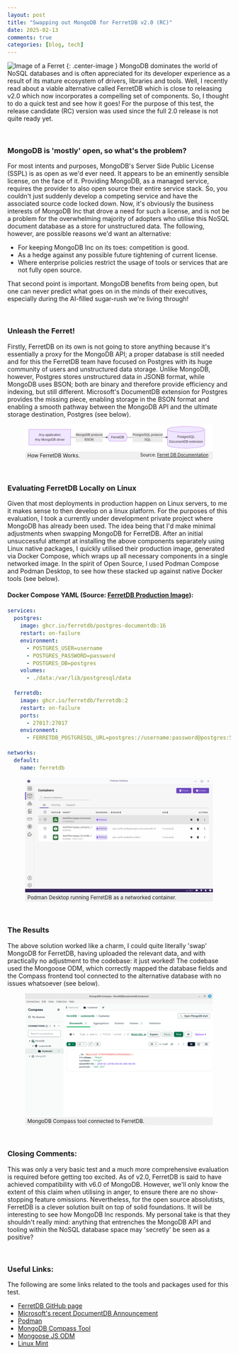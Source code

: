 ```yaml
---
layout: post
title: "Swapping out MongoDB for FerretDB v2.0 (RC)"
date: 2025-02-13
comments: true
categories: [blog, tech]
---
```


![Image of a Ferret](https://upload.wikimedia.org/wikipedia/commons/thumb/3/31/Mustela_putorius_furo_profile.JPG/640px-Mustela_putorius_furo_profile.jpg)
{: .center-image }
MongoDB dominates the world of NoSQL databases and is often appreciated for its developer experience as a result of its mature ecosystem of drivers, libraries and tools. Well, I recently read about a viable alternative called FerretDB which is close to releasing v2.0 which now incorporates a compelling set of components. So, I thought to do a quick test and see how it goes! For the purpose of this test, the release candidate (RC) version was used since the full 2.0 release is not quite ready yet.

<br />

### MongoDB is 'mostly' open, so what's the problem?
For most intents and purposes, MongoDB's Server Side Public License (SSPL) is as open as we'd ever need. It appears to be an eminently sensible license, on the face of it. Providing MongoDB, as a managed service, requires the provider to also open source their entire service stack. So, you couldn't just suddenly develop a competing service and have the associated source code locked down. Now, it's obviously the business interests of MongoDB Inc that drove a need for such a license, and is not be a problem for the overwhelming majority of adopters who utilise this NoSQL document database as a store for unstructured data. The following, however, are possible reasons we'd want an alternative:

 - For keeping MongoDB Inc on its toes: competition is good.
 - As a hedge against any possible future tightening of current license.
 - Where enterprise policies restrict the usage of tools or services that are not fully open source.

 That second point is important. MongoDB benefits from being open, but one can never predict what goes on in the minds of their executives, especially during the AI-filled sugar-rush we're living through!

<br />

### Unleash the Ferret!
Firstly, FerretDB on its own is not going to store anything because it's essentially a proxy for the MongoDB API; a proper database is still needed and for this the FerretDB team have focused on Postgres with its huge community of users and unstructured data storage. Unlike MongoDB, however, Postgres stores unstructured data in JSONB format, while MongoDB uses BSON; both are binary and therefore provide efficiency and indexing, but still different. Microsoft's DocumentDB extension for Postgres provides the missing piece, enabling storage in the BSON format and enabling a smooth pathway between the MongoDB API and the ultimate storage destination, Postgres (see below).

<figure>
    <img src="/images/ferret-db-postgres-documentdb.png" alt="How FerretDb works">
    <figcaption style="background-color: #f0f0f0; font-size: smaller; padding:2px 5px">How FerretDB Works.
    <small style="float: right; padding-right:5px">Source: <a href="https://docs.ferretdb.io">Ferret DB Documentation</a></small></figcaption>
</figure>

<br />

### Evaluating FerretDB Locally on Linux
Given that most deployments in production happen on Linux servers, to me it makes sense to then develop on a linux platform. For the purposes of this evaluation, I took a currently under development private project where MongoDB has already been used. The idea being that I'd make minimal adjustments when swapping MongoDB for FerretDB. After an initial unsuccessful attempt at installing the above components separately using Linux native packages, I quickly utilised their production image, generated via Docker Compose, which wraps up all necessary components in a single networked image. In the spirit of Open Source, I used Podman Compose and Podman Desktop, to see how these stacked up against native Docker tools (see below).

#### Docker Compose YAML (Source: <a href="https://docs.ferretdb.io/installation/ferretdb/docker/">FerretDB Production Image</a>):

```yaml
services:
  postgres:
    image: ghcr.io/ferretdb/postgres-documentdb:16
    restart: on-failure
    environment:
      - POSTGRES_USER=username
      - POSTGRES_PASSWORD=password
      - POSTGRES_DB=postgres
    volumes:
      - ./data:/var/lib/postgresql/data

  ferretdb:
    image: ghcr.io/ferretdb/ferretdb:2
    restart: on-failure
    ports:
      - 27017:27017
    environment:
      - FERRETDB_POSTGRESQL_URL=postgres://username:password@postgres:5432/postgres

networks:
  default:
    name: ferretdb
```

<figure>
    <img src="/images/PodmanDesktopRunningFerretDBContainer.png" alt="Podman Desktop Running FerretDB Container">
    <figcaption style="background-color: #f0f0f0; font-size: smaller; padding:2px 5px">Podman Desktop running FerretDB as a networked container.</figcaption>
</figure>

<br />

### The Results
The above solution worked like a charm, I could quite literally 'swap' MongoDB for FerretDB, having uploaded the relevant data, and with practically no adjustment to the codebase: it just worked! The codebase used the Mongoose ODM, which correctly mapped the database fields and the Compass frontend tool connected to the alternative database with no issues whatsoever (see below).

<figure>
    <img src="/images/UsingMongoDBCompassWithFerretDB.png" alt="Using MongoDB Compass with FerretDB">
    <figcaption style="background-color: #f0f0f0; font-size: smaller; padding:2px 5px">MongoDB Compass tool connected to FerretDB.</figcaption>
</figure>

<br />

### Closing Comments:
This was only a very basic test and a much more comprehensive evaluation is required before getting too excited. As of v2.0, FerretDB is said to have achieved compatibility with v6.0 of MongoDB. However, we'll only know the extent of this claim when utilising in anger, to ensure there are no show-stopping feature omissions. Nevertheless, for the open source absolutists, FerretDB is a clever solution built on top of solid foundations. It will be interesting to see how MongoDB Inc responds. My personal take is that they shouldn't really mind: anything that entrenches the MongoDB API and tooling within the NoSQL database space may 'secretly' be seen as a positive? 

<br />

### Useful Links:  
The following are some links related to the tools and packages used for this test.

- [FerretDB GitHub page](https://github.com/FerretDB/FerretDB?tab=readme-ov-file)
- [Microsoft's recent DocumentDB Announcement](https://opensource.microsoft.com/blog/2025/01/23/documentdb-open-source-announcement/)
- [Podman](https://podman.io)
- [MongoDB Compass Tool](https://www.mongodb.com/products/tools/compass)
- [Mongoose JS ODM](https://mongoosejs.com)
- [Linux Mint](https://www.linuxmint.com)
